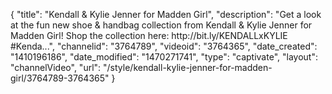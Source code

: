 {
    "title": "Kendall & Kylie Jenner for Madden Girl",
    "description": "Get a look at the fun new shoe & handbag collection from Kendall & Kylie Jenner for Madden Girl! Shop the collection here: http:\/\/bit.ly\/KENDALLxKYLIE #Kenda...",
    "channelid": "3764789",
    "videoid": "3764365",
    "date_created": "1410196186",
    "date_modified": "1470271741",
    "type": "captivate",
    "layout": "channelVideo",
    "url": "\/style\/kendall-kylie-jenner-for-madden-girl\/3764789-3764365"
}